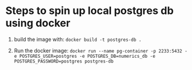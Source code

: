 # Steps to spin up local postgres db using docker

1. build the image with: `docker build -t postgres-db .`

2. Run the docker image: `docker run --name pg-container -p 2233:5432 -e POSTGRES_USER=postgres -e POSTGRES_DB=numerics_db -e POSTGRES_PASSWORD=postgres postgres-db`